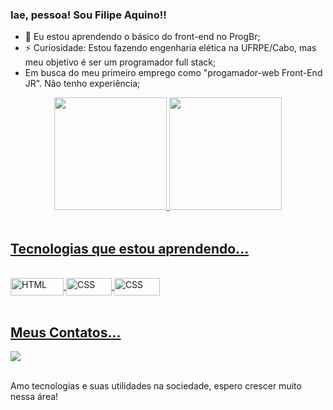 ### Iae, pessoa! Sou Filipe Aquino!! <br>

- 🌱 Eu estou aprendendo o básico do front-end no  ProgBr;
- ⚡ Curiosidade: Estou fazendo engenharia elética na UFRPE/Cabo, mas meu objetivo é ser um programador full stack; <br>
- Em busca do meu primeiro emprego como "progamador-web Front-End JR". Não tenho experiência;

<div align="center">
  <a href="https://github.com/filipeaquino">
  <img height="180em" src="https://github-readme-stats.vercel.app/api?username=filipeaquino&show_icons=true&theme=github_dark&include_all_commits=true&count_private=true"/>
  <img height="180em" src="https://github-readme-stats.vercel.app/api/top-langs/?username=filipeaquino&layout=compact&langs_count=7&theme=cobalt2"/>
</div> <br>
  
  ## Tecnologias que estou aprendendo...
  
<div style="display: inline_block"><br>
  <img align="center" alt="HTML" height="28" width="85" src="https://img.shields.io/badge/HTML5-E34F26?style=for-the-badge&logo=html5&logoColor=white">
  <img align="center" alt="CSS" height="28" width="73" src="https://img.shields.io/badge/CSS3-1572B6?style=for-the-badge&logo=css3&logoColor=white">
  <img align="center" alt="CSS" height="28" width="73" src="https://icons8.com.br/icon/Rc0Xn5AtE8kX/python">
  
 
</div> <br>
  
  ## Meus Contatos... <br>
 
<div> 
  <a href="https://instagram.com/filipe_aquino11" target="_blank"><img src="https://img.shields.io/badge/Instagram-E4405F?style=for-the-badge&logo=instagram&logoColor=white" target="_blank"></a>
</div> <br>
  
  Amo tecnologias e suas utilidades na sociedade, espero crescer muito nessa área!
